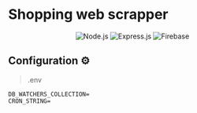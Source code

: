 # Shopping web scrapper

<div style="text-align:center;">

![Node.js](https://img.shields.io/badge/-Node.js-333333?style=flat&logo=node.js)
![Express.js](https://img.shields.io/badge/-Express.js-333333?style=flat&logo=express)
![Firebase](https://img.shields.io/badge/-Firebase-333333?style=flat&logo=firebase)

</div>


## Configuration ⚙️
> .env
``` 
DB_WATCHERS_COLLECTION=
CRON_STRING=
```
